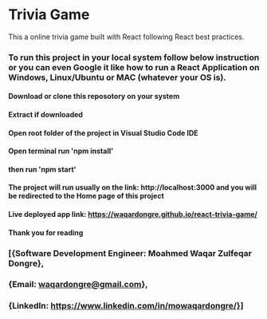 # Trivia Game 
This a online trivia game built with React following React best practices.

### To run this project in your local system follow below instruction or you can even Google it like how to run a React Application on Windows, Linux/Ubuntu or MAC (whatever your OS is). 
#### Download or clone this reposotory on your system
#### Extract if downloaded
#### Open root folder of the project in Visual Studio Code IDE
#### Open terminal run 'npm install'
#### then run 'npm start'
#### The project will run usually on the link: http://localhost:3000 and you will be redirected to the Home page of this project

#### Live deployed app link: https://waqardongre.github.io/react-trivia-game/
#### Thank you for reading

### [{Software Development Engineer: Moahmed Waqar Zulfeqar Dongre},
### {Email: waqardongre@gmail.com},
### {LinkedIn: https://www.linkedin.com/in/mowaqardongre/}]